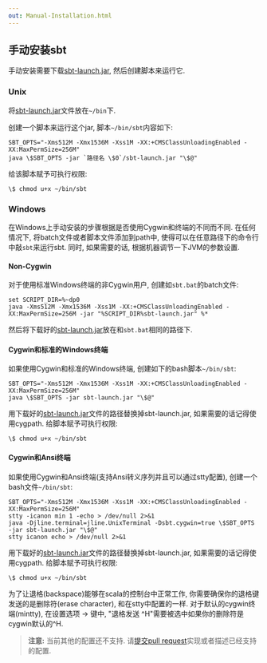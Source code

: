 ```yaml
---
out: Manual-Installation.html
---
```


  [sbt-launch.jar]: $launcher_release_base$$app_version$/sbt-launch.jar

手动安装sbt
-----------------------

手动安装需要下载[sbt-launch.jar][sbt-launch.jar], 然后创建脚本来运行它.

### Unix

将[sbt-launch.jar][sbt-launch.jar]文件放在`~/bin`下.

创建一个脚本来运行这个jar, 脚本`~/bin/sbt`内容如下:

```
SBT_OPTS="-Xms512M -Xmx1536M -Xss1M -XX:+CMSClassUnloadingEnabled -XX:MaxPermSize=256M"
java \$SBT_OPTS -jar `路径名 \$0`/sbt-launch.jar "\$@"
```

给该脚本赋予可执行权限:

```
\$ chmod u+x ~/bin/sbt
```

### Windows

在Windows上手动安装的步骤根据是否使用Cygwin和终端的不同而不同. 在任何情况下, 将batch文件或者脚本文件添加到path中, 使得可以在任意路径下的命令行中敲`sbt`来运行sbt.
同时, 如果需要的话, 根据机器调节一下JVM的参数设置.

#### Non-Cygwin

对于使用标准Windows终端的非Cygwin用户, 创建如`sbt.bat`的batch文件:

```
set SCRIPT_DIR=%~dp0
java -Xms512M -Xmx1536M -Xss1M -XX:+CMSClassUnloadingEnabled -XX:MaxPermSize=256M -jar "%SCRIPT_DIR%sbt-launch.jar" %*
```

然后将下载好的[sbt-launch.jar][sbt-launch.jar]放在和`sbt.bat`相同的路径下.

#### Cygwin和标准的Windows终端

如果使用Cygwin和标准的Windows终端, 创建如下的bash脚本`~/bin/sbt`:

```
SBT_OPTS="-Xms512M -Xmx1536M -Xss1M -XX:+CMSClassUnloadingEnabled -XX:MaxPermSize=256M"
java \$SBT_OPTS -jar sbt-launch.jar "\$@"
```

用下载好的[sbt-launch.jar][sbt-launch.jar]文件的路径替换掉sbt-launch.jar, 如果需要的话记得使用cygpath. 给脚本赋予可执行权限:

```
\$ chmod u+x ~/bin/sbt
```

#### Cygwin和Ansi终端

如果使用Cygwin和Ansi终端(支持Ansi转义序列并且可以通过stty配置), 创建一个bash文件`~/bin/sbt`:

```
SBT_OPTS="-Xms512M -Xmx1536M -Xss1M -XX:+CMSClassUnloadingEnabled -XX:MaxPermSize=256M"
stty -icanon min 1 -echo > /dev/null 2>&1
java -Djline.terminal=jline.UnixTerminal -Dsbt.cygwin=true \$SBT_OPTS -jar sbt-launch.jar "\$@"
stty icanon echo > /dev/null 2>&1
```

用下载好的[sbt-launch.jar][sbt-launch.jar]文件的路径替换掉sbt-launch.jar, 如果需要的话记得使用cygpath. 给脚本赋予可执行权限:

```
\$ chmod u+x ~/bin/sbt
```

为了让退格(backspace)能够在scala的控制台中正常工作, 你需要确保你的退格键发送的是删除符(erase character), 和在stty中配置的一样. 对于默认的cygwin终端(mintty), 
在设置选项 -> 键中, "退格发送 ^H"需要被选中如果你的删除符是cygwin默认的^H.

> **注意:** 当前其他的配置还不支持. 请[提交pull request](https://github.com/sbt/sbt/blob/0.13/CONTRIBUTING.md)实现或者描述已经支持的配置.
